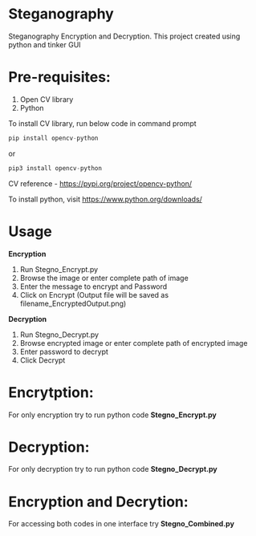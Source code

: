 # Steganography
Steganography Encryption and Decryption. This project created using python and tinker GUI

# **Pre-requisites:**
1. Open CV library
2. Python  

To install CV library, run below code in command prompt
```java
pip install opencv-python
```
or
```python
pip3 install opencv-python
```
CV reference - https://pypi.org/project/opencv-python/

To install python, visit https://www.python.org/downloads/
# Usage
**Encryption**
1. Run Stegno_Encrypt.py
2. Browse the image or enter complete path of image
3. Enter the message to encrypt and Password
4. Click on Encrypt (Output file will be saved as filename_EncryptedOutput.png)

**Decryption**
1. Run Stegno_Decrypt.py
2. Browse encrypted image or enter complete path of encrypted image
3. Enter password to decrypt
4. Click Decrypt

# **Encrytption:**
For only encryption try to run python code **Stegno_Encrypt.py**
# **Decryption:**
For only decryption try to run python code **Stegno_Decrypt.py**
# **Encryption and Decrytion:**
For accessing both codes in one interface try **Stegno_Combined.py**
